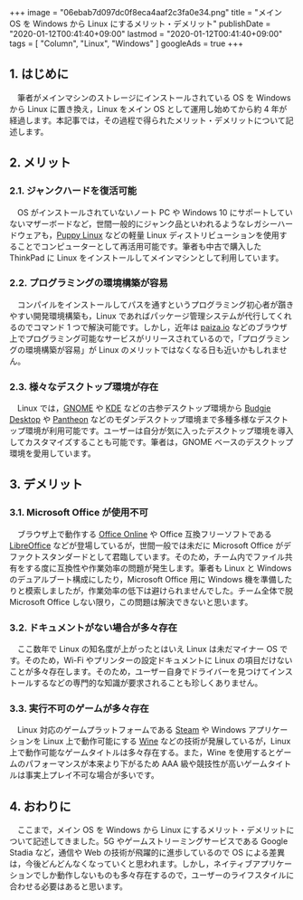 +++
image = "06ebab7d097dc0f8eca4aaf2c3fa0e34.png"
title = "メイン OS を Windows から Linux にするメリット・デメリット"
publishDate = "2020-01-12T00:41:40+09:00"
lastmod = "2020-01-12T00:41:40+09:00"
tags = [ "Column", "Linux", "Windows" ]
googleAds = true
+++

## 1. はじめに

　筆者がメインマシンのストレージにインストールされている OS を Windows から Linux に置き換え，Linux をメイン OS として運用し始めてから約 4 年が経過します。本記事では，その過程で得られたメリット・デメリットについて記述します。

## 2. メリット

### 2.1. ジャンクハードを復活可能

　OS がインストールされていないノート PC や Windows 10 にサポートしていないマザーボードなど，世間一般的にジャンク品といわれるようなレガシーハードウェアも，[Puppy Linux](http://puppylinux.com/) などの軽量 Linux ディストリビューションを使用することでコンピューターとして再活用可能です。筆者も中古で購入した ThinkPad に Linux をインストールしてメインマシンとして利用しています。

### 2.2. プログラミングの環境構築が容易

　コンパイルをインストールしてパスを通すというプログラミング初心者が躓きやすい開発環境構築も，Linux であればパッケージ管理システムが代行してくれるのでコマンド 1 つで解決可能です。しかし，近年は [paiza.io](https://paiza.io/) などのブラウザ上でプログラミング可能なサービスがリリースされているので，「プログラミングの環境構築が容易」が Linux のメリットではなくなる日も近いかもしれません。

### 2.3. 様々なデスクトップ環境が存在

　Linux では，[GNOME](https://www.gnome.org/) や [KDE](https://kde.org/) などの古参デスクトップ環境から [Budgie Desktop](https://wiki.archlinux.jp/index.php/Budgie_Desktop) や [Pantheon](https://wiki.archlinux.jp/index.php/Pantheon) などのモダンデスクトップ環境まで多種多様なデスクトップ環境が利用可能です。ユーザーは自分が気に入ったデスクトップ環境を導入してカスタマイズすることも可能です。筆者は，GNOME ベースのデスクトップ環境を愛用しています。

## 3. デメリット

### 3.1. Microsoft Office が使用不可

　ブラウザ上で動作する [Office Online](https://products.office.com/ja-jp/free-office-online-for-the-web) や Office 互換フリーソフトである [LibreOffice](https://ja.libreoffice.org/) などが登場しているが，世間一般では未だに Microsoft Office がデファクトスタンダードとして君臨しています。そのため，チーム内でファイル共有をする度に互換性や作業効率の問題が発生します。筆者も Linux と Windows のデュアルブート構成にしたり，Microsoft Office 用に Windows 機を準備したりと模索しましたが，作業効率の低下は避けられませんでした。チーム全体で脱 Microsoft Office しない限り，この問題は解決できないと思います。

### 3.2. ドキュメントがない場合が多々存在

　ここ数年で Linux の知名度が上がったとはいえ Linux は未だマイナー OS です。そのため，Wi-Fi やプリンターの設定ドキュメントに Linux の項目だけないことが多々存在します。そのため，ユーザー自身でドライバーを見つけてインストールするなどの専門的な知識が要求されることも珍しくありません。

### 3.3. 実行不可のゲームが多々存在

　Linux 対応のゲームプラットフォームである [Steam](https://store.steampowered.com/) や Windows アプリケーションを Linux 上で動作可能にする [Wine](https://www.winehq.org/) などの技術が発展しているが，Linux 上で動作可能なゲームタイトルは多々存在する。また，Wine を使用するとゲームのパフォーマンスが本来より下がるため AAA 級や競技性が高いゲームタイトルは事実上プレイ不可な場合が多いです。

## 4. おわりに

　ここまで，メイン OS を Windows から Linux にするメリット・デメリットについて記述してきました。5G やゲームストリーミングサービスである Google Stadia など，通信や Web の技術が飛躍的に進歩しているので OS による差異は，今後どんどんなくなっていくと思われます。しかし，ネイティブアプリケーションでしか動作しないものも多々存在するので，ユーザーのライフスタイルに合わせる必要はあると思います。